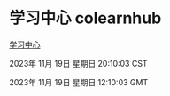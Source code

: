 # 学习中心 colearnhub
[学习中心](http://:56308/colearnhub/)

2023年 11月 19日 星期日 20:10:03 CST

2023年 11月 19日 星期日 12:10:03 GMT
